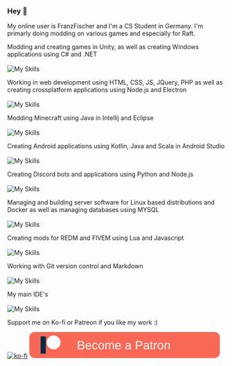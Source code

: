 ### Hey :wave:

My online user is FranzFischer and I'm a CS Student in Germany. I'm primarly doing modding on various games and especially for Raft.

Modding and creating games in Unity, as well as creating Windows applications using C# and .NET
\
\
![My Skills](https://skillicons.dev/icons?i=cs,dotnet,unity,windows)

Working in web development using HTML, CSS, JS, JQuery, PHP as well as creating crossplatform applications using Node.js and Electron
\
\
![My Skills](https://skillicons.dev/icons?i=html,css,js,jquery,php,nodejs,electron)

Modding Minecraft using Java in Intellij and Eclipse 
\
\
![My Skills](https://skillicons.dev/icons?i=java,idea,eclipse)

Creating Android applications using Kotlin, Java and Scala in Android Studio
\
\
![My Skills](https://skillicons.dev/icons?i=kotlin,java,scala,androidstudio)

Creating Discord bots and applications using Python and Node.js
\
\
![My Skills](https://skillicons.dev/icons?i=py,nodejs,discord,bots,anaconda)

Managing and building server software for Linux based distributions and Docker as well as managing databases using MYSQL
\
\
![My Skills](https://skillicons.dev/icons?i=bash,linux,ubuntu,debian,arch,docker,mysql)

Creating mods for REDM and FIVEM using Lua and Javascript
\
\
![My Skills](https://skillicons.dev/icons?i=lua,js)

Working with Git version control and Markdown
\
\
![My Skills](https://skillicons.dev/icons?i=git,github,gitlab,md,latex)

My main IDE's
\
\
![My Skills](https://skillicons.dev/icons?i=visualstudio,vscode)

Support me on Ko-fi or Patreon if you like my work :)

[![ko-fi](https://ko-fi.com/img/githubbutton_sm.svg)](https://ko-fi.com/U7U1XZHXW)
[![Patreon](https://raw.githubusercontent.com/FranzFischer78/FranzFischer78/f4ca03dcb1f915195c2eb37e5f217e8b1f9b455d/PatreonButton.svg)](https://patreon.com/FranzFischer?utm_medium=unknown&utm_source=join_link&utm_campaign=creatorshare_creator&utm_content=copyLink)
